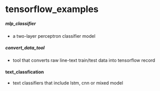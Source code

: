 # tensorflow_examples

#####   mlp_classifier

* a two-layer perceptron classifier model

#####   convert_data_tool

* tool that converts raw line-text train/test data into tensorflow record

#### text_classfication

* text classifiers that include lstm, cnn or mixed model
